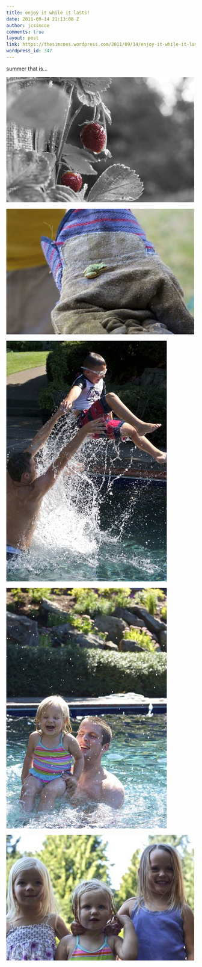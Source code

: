 ```yaml
---
title: enjoy it while it lasts!
date: 2011-09-14 21:13:08 Z
author: jcsimcoe
comments: true
layout: post
link: https://thesimcoes.wordpress.com/2011/09/14/enjoy-it-while-it-lasts/
wordpress_id: 347
---
```


summer that is…




![](/public/assets/tumblr_lrj6v2Ygkj1qb8l8q.jpg)




![](/public/assets/tumblr_lrj6vs2hZz1qb8l8q.jpg)




![](/public/assets/tumblr_lrj6xdWfGT1qb8l8q.jpg)




![](/public/assets/tumblr_lrj6w7kCY61qb8l8q.jpg)




![](/public/assets/tumblr_lrj6xqX8A01qb8l8q.jpg)
